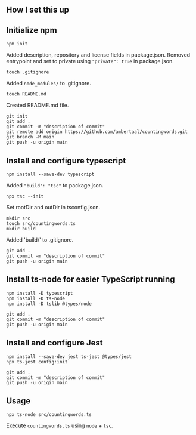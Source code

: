 How I set this up
------

Initialize npm
------
```
npm init
```

Added description, repository and license fields in package.json. 
Removed entrypoint and set to private using `"private": true` in package.json.

```
touch .gitignore
```

Added `node_modules/` to .gitignore.

```
touch README.md
```

Created README.md file.

```
git init
git add .
git commit -m "description of commit"
git remote add origin https://github.com/ambertaal/countingwords.git
git branch -M main
git push -u origin main
```

Install and configure typescript
------

```
npm install --save-dev typescript
```

Added `"build": "tsc"` to package.json.

```
npx tsc --init
```

Set rootDir and outDir in tsconfig.json.

```
mkdir src
touch src/countingwords.ts
mkdir build
```

Added 'build/' to .gitignore.

```
git add .
git commit -m "description of commit"
git push -u origin main
```

Install ts-node for easier TypeScript running
------

```
npm install -D typescript
npm install -D ts-node
npm install -D tslib @types/node
```

```
git add .
git commit -m "description of commit"
git push -u origin main
```

Install and configure Jest
-----

```
npm install --save-dev jest ts-jest @types/jest
npx ts-jest config:init
```

```
git add .
git commit -m "description of commit"
git push -u origin main
```

Usage
-----

```
npx ts-node src/countingwords.ts
```

Execute `countingwords.ts` using `node` + `tsc`.


